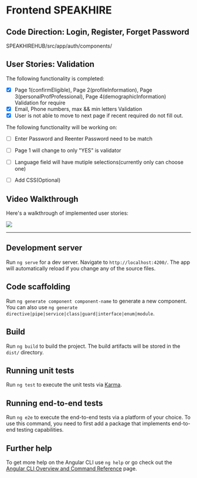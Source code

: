 # Frontend SPEAKHIRE

## Code Direction: Login, Register, Forget Password

SPEAKHIREHUB/src/app/auth/components/

## User Stories: Validation

The following functionality is completed:

- [x] Page 1(confirmEligible), Page 2(profileInformation), Page 3(personalProfProfessional), Page 4(demographicInformation) Validation for require
- [x] Email, Phone numbers, max && min letters Validation
- [x] User is not able to move to next page if recent required do not fill out.

The following functionality will be working on:

- [ ] Enter Password and Reenter Password need to be match
- [ ] Page 1 will change to only "YES" is validator
- [ ] Language field will have mutiple selections(currently only can choose one)
- [ ] Add CSS(Optional)



## Video Walkthrough

Here's a walkthrough of implemented user stories:


![](https://i.imgur.com/wa5LNkT.gif)

--------------

## Development server

Run `ng serve` for a dev server. Navigate to `http://localhost:4200/`. The app will automatically reload if you change any of the source files.

## Code scaffolding

Run `ng generate component component-name` to generate a new component. You can also use `ng generate directive|pipe|service|class|guard|interface|enum|module`.

## Build

Run `ng build` to build the project. The build artifacts will be stored in the `dist/` directory.

## Running unit tests

Run `ng test` to execute the unit tests via [Karma](https://karma-runner.github.io).

## Running end-to-end tests

Run `ng e2e` to execute the end-to-end tests via a platform of your choice. To use this command, you need to first add a package that implements end-to-end testing capabilities.

## Further help

To get more help on the Angular CLI use `ng help` or go check out the [Angular CLI Overview and Command Reference](https://angular.io/cli) page.
